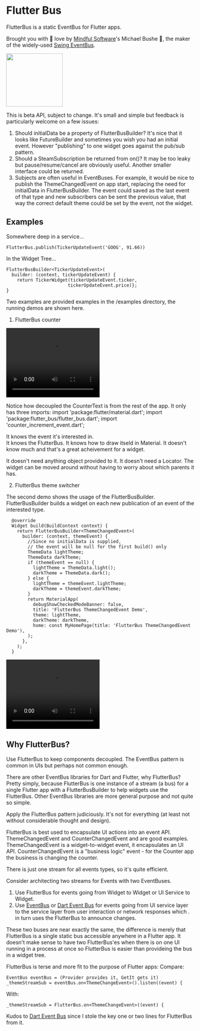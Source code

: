 # Flutter Bus

FlutterBus is a static EventBus for Flutter apps. 

Brought you with :green_heart: love by [Mindful Software](https://mindfulsoftware.com)'s Michael Bushe :blue_heart:, the maker of the widely-used [Swing EventBus](https://repo1.maven.org/maven2/org/bushe/eventbus/1.4/).

<img src="https://user-images.githubusercontent.com/168178/224985990-480a1f94-d6dc-4382-acb0-da8ab11240bb.png"  width="151" height="142">

This is beta API, subject to change.  It's small and simple but
feedback is particularly welcome on a few issues:
1) Should initialData be a property of FlutterBusBuilder?
It's nice that it looks like FutureBuilder and sometimes you wish 
you had an initial event.  However "publishing" to one widget
goes against the pub/sub pattern.
2) Should a SteamSubscription be returned from on()?  It may
be too leaky but pause/resume/cancel are obviously useful.
Another smaller interface could be returned.
3) Subjects are often useful in EventBuses.  For example, it would
be nice to publish the ThemeChangedEvent on app start, replacing
the need for initialData in FlutterBusBuilder.  The event could
saved as the last event of that type and new subscribers can be
sent the previous value, that way the correct default theme could 
be set by the event, not the widget.

## Examples

Somewhere deep in a service...

`
FlutterBus.publish(TickerUpdateEvent('GOOG', 91.66))
`

In the Widget Tree...

````
FlutterBusBuilder<TickerUpdateEvent>(
  builder: (context, tickerUpdateEvent) {
    return TickerWidget(tickerUpdateEvent.ticker, 
                       tickerUpdateEvent.price)};
}
````

Two examples are provided examples in the /examples directory, 
the running demos are shown here.
1. FlutterBus counter

<video width="250" height="185" controls>
  <source src="https://user-images.githubusercontent.com/168178/224986621-cc32d1a4-231b-40aa-a95d-1ca59092e944.mov" type="video/mp4">
</video>


Notice how decoupled the CounterText is from the rest of the app.
It only has three imports:
import 'package:flutter/material.dart';
import 'package:flutter_bus/flutter_bus.dart';
import 'counter_increment_event.dart';

It knows the event it's interested in.  
It knows the FlutterBus.
It knows how to draw itseld in Material.
It doesn't know much and that's a great acheivement for a widget.

It doesn't need anything object provided to it.
It doesn't need a Locator.
The widget can be moved around without having to worry about 
which parents it has.

2. FlutterBus theme switcher

The second demo shows the usage of the FlutterBusBuilder.
FlutterBusBuilder builds a widget on each new publication of
an event of the interested type.

```
  @override
  Widget build(BuildContext context) {
    return FlutterBusBuilder<ThemeChangedEvent>(
      builder: (context, themeEvent) {
        //Since no initialData is supplied,
        // the event will be null for the first build() only
        ThemeData lightTheme;
        ThemeData darkTheme;
        if (themeEvent == null) {
          lightTheme = ThemeData.light();
          darkTheme = ThemeData.dark();
        } else {
          lightTheme = themeEvent.lightTheme;
          darkTheme = themeEvent.darkTheme;
        }
        return MaterialApp(
          debugShowCheckedModeBanner: false,
          title: 'FlutterBus ThemeChangedEvent Demo',
          theme: lightTheme,
          darkTheme: darkTheme,
          home: const MyHomePage(title: 'FlutterBus ThemeChangedEvent Demo'),
        );
      },
    );
  }

```

<video width="250" height="185" controls>
  <source src="https://user-images.githubusercontent.com/168178/224986921-ea6e1c4e-fa59-4312-9ee1-3de2835a59d2.mov" type="video/mp4">
</video>


## Why FlutterBus?

Use FlutterBus to keep components decoupled.  The EventBus
pattern is common in UIs but perhaps not common enough.

There are other EventBus libraries for Dart and Flutter, why FlutterBus?
Pretty simply, because FlutterBus is one instance of a stream (a bus)
for a single Flutter app with a FlutterBusBuilder to help widgets use
the FlutterBus.  Other EventBus libraries are more general purpose and
not quite so simple.

Apply the FlutterBus pattern judiciously. It's not for everything 
(at least not without considerable thought and design).

FlutterBus is best used to encapsulate UI actions into an event API.
ThemeChangedEvent and CounterChangedEvent and are good examples.
ThemeChangedEvent is a widget-to-widget event, it encapsulates an UI API.
CounterChangedEvent is a "business logic" event - for the Counter app the
business is changing the counter.

There is just one stream for all events types, so it's quite efficient.

Consider architecting two streams for Events with two EventBuses.
1) Use FlutterBus for events going from Widget to Widget or UI Service to Widget.
2) Use [EventBus](https://pub.dev/packages/event_bus) or 
   [Dart Event Bus](https://github.com/marcojakob/dart-event-bus)
   for events going from UI service layer
   to the service layer from user interaction or network responses which .
   in turn uses the FlutterBus to announce changes.

These two buses are near exactly the same, the difference is merely that
FlutterBus is a single static bus accessible anywhere in a Flutter app.
It doesn't make sense to have two FlutterBus'es when there is on one UI
running in a process at once so FlutterBus is easier than provideing
the bus in a widget tree.

FlutterBus is terse and more fit to the purpose of Flutter apps:
Compare:
```
EventBus eventBus = (Provider provides it, GetIt gets it)
_themeStreamSub = eventBus.on<ThemeChangeEvent>().listen((event) {
```
With:
```
_themeStreamSub = FlutterBus.on<ThemeChangeEvent>((event) {
```

Kudos to [Dart Event Bus](https://github.com/marcojakob/dart-event-bus) since
I stole the key one or two lines for FlutterBus from it.
